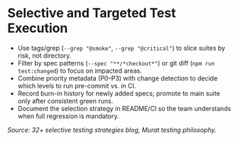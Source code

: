# Selective and Targeted Test Execution

- Use tags/grep (`--grep "@smoke"`, `--grep "@critical"`) to slice suites by risk, not directory.
- Filter by spec patterns (`--spec "**/*checkout*"`) or git diff (`npm run test:changed`) to focus on impacted areas.
- Combine priority metadata (P0–P3) with change detection to decide which levels to run pre-commit vs. in CI.
- Record burn-in history for newly added specs; promote to main suite only after consistent green runs.
- Document the selection strategy in README/CI so the team understands when full regression is mandatory.

_Source: 32+ selective testing strategies blog, Murat testing philosophy._
